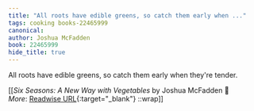 ```yaml
---
title: "All roots have edible greens, so catch them early when ..."
tags: cooking books-22465999
canonical: 
author: Joshua McFadden
book: 22465999
hide_title: true
---
```


All roots have edible greens, so catch them early when they're tender.


[[<cite>_Six Seasons: A New Way with Vegetables_</cite> by Joshua McFadden 📕<br>
_More_: [Readwise URL](https://readwise.io/open/442171252){:target="_blank"}
::wrap]]